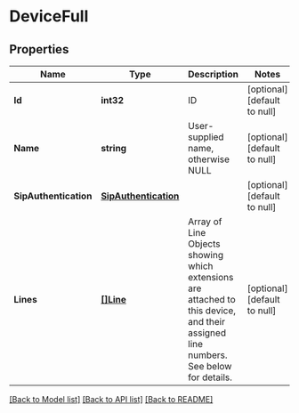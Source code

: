 # DeviceFull

## Properties
Name | Type | Description | Notes
------------ | ------------- | ------------- | -------------
**Id** | **int32** | ID | [optional] [default to null]
**Name** | **string** | User-supplied name, otherwise NULL | [optional] [default to null]
**SipAuthentication** | [**SipAuthentication**](SipAuthentication.md) |  | [optional] [default to null]
**Lines** | [**[]Line**](Line.md) | Array of Line Objects showing which extensions are attached to this device, and their assigned line numbers. See below for details. | [optional] [default to null]

[[Back to Model list]](../README.md#documentation-for-models) [[Back to API list]](../README.md#documentation-for-api-endpoints) [[Back to README]](../README.md)


